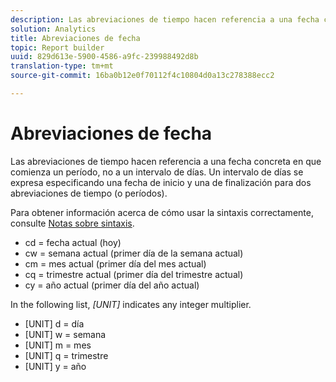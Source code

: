 ```yaml
---
description: Las abreviaciones de tiempo hacen referencia a una fecha concreta en que comienza un período, no a un intervalo de días. Un intervalo de días se expresa especificando una fecha de inicio y una de finalización para dos abreviaciones de tiempo (o períodos).
solution: Analytics
title: Abreviaciones de fecha
topic: Report builder
uuid: 829d613e-5900-4586-a9fc-239988492d8b
translation-type: tm+mt
source-git-commit: 16ba0b12e0f70112f4c10804d0a13c278388ecc2

---
```



# Abreviaciones de fecha

Las abreviaciones de tiempo hacen referencia a una fecha concreta en que comienza un período, no a un intervalo de días. Un intervalo de días se expresa especificando una fecha de inicio y una de finalización para dos abreviaciones de tiempo (o períodos).

Para obtener información acerca de cómo usar la sintaxis correctamente, consulte [Notas sobre sintaxis](/help/analyze/report-builder/data-requests/configuring-report-dates/c-customized-date-expressions/examples-of-date-ranges-using-customized-expressions.md#section_555D6563B2D94FA3BDD801DC0B8C289D).

* cd = fecha actual (hoy)
* cw = semana actual (primer día de la semana actual)
* cm = mes actual (primer día del mes actual)
* cq = trimestre actual (primer día del trimestre actual)
* cy = año actual (primer día del año actual)

In the following list, *[UNIT]* indicates any integer multiplier.

* [UNIT] d = día
* [UNIT] w = semana
* [UNIT] m = mes
* [UNIT] q = trimestre
* [UNIT] y = año
